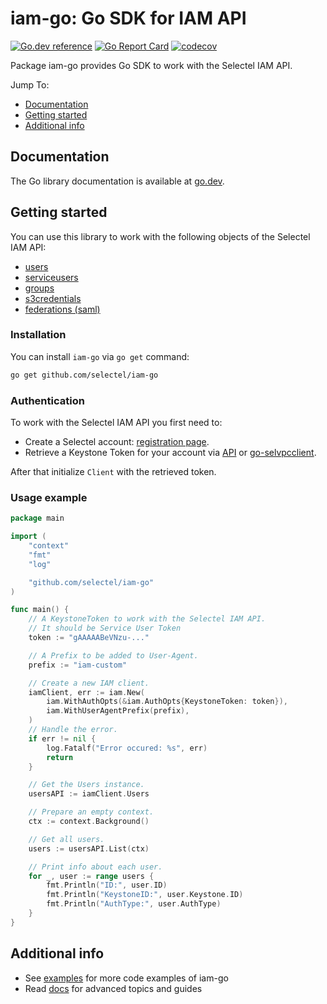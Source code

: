 # iam-go: Go SDK for IAM API

[![Go.dev reference](https://img.shields.io/badge/go.dev-reference-007d9c?logo=go&logoColor=white&style=flat-square)](https://pkg.go.dev/github.com/selectel/iam-go/)
[![Go Report Card](https://goreportcard.com/badge/github.com/selectel/iam-go)](https://goreportcard.com/report/github.com/selectel/iam-go)
[![codecov](https://codecov.io/gh/Selectel/iam-go/branch/main/graph/badge.svg)](https://codecov.io/gh/Selectel/iam-go)

Package iam-go provides Go SDK to work with the Selectel IAM API.

Jump To:
* [Documentation](#Documentation)
* [Getting started](#Getting-started)
* [Additional info](#Additional-info)

## Documentation

The Go library documentation is available at [go.dev](https://pkg.go.dev/github.com/selectel/iam-go/).

## Getting started

You can use this library to work with the following objects of the Selectel IAM API:

* [users](https://pkg.go.dev/github.com/selectel/iam-go/service/users)
* [serviceusers](https://pkg.go.dev/github.com/selectel/iam-go/service/serviceusers)
* [groups](https://pkg.go.dev/github.com/selectel/iam-go/service/groups)
* [s3credentials](https://pkg.go.dev/github.com/selectel/iam-go/service/s3credentials)
* [federations (saml)](https://pkg.go.dev/github.com/selectel/iam-go/service/federations/saml)

### Installation

You can install `iam-go` via `go get` command:

```bash
go get github.com/selectel/iam-go
```

### Authentication

To work with the Selectel IAM API you first need to:

* Create a Selectel account: [registration page](https://my.selectel.ru/registration).
* Retrieve a Keystone Token for your account via [API](https://developers.selectel.com/docs/control-panel/authorization/#obtain-keystone-token) or [go-selvpcclient](https://github.com/selectel/go-selvpcclient).

After that initialize `Client` with the retrieved token.


### Usage example

```go
package main

import (
    "context"
    "fmt"
    "log"

    "github.com/selectel/iam-go"
)

func main() {
    // A KeystoneToken to work with the Selectel IAM API.
    // It should be Service User Token
    token := "gAAAAABeVNzu-..."

    // A Prefix to be added to User-Agent.
    prefix := "iam-custom"

    // Create a new IAM client.
    iamClient, err := iam.New(
    	iam.WithAuthOpts(&iam.AuthOpts{KeystoneToken: token}),
    	iam.WithUserAgentPrefix(prefix),
    )
    // Handle the error.
    if err != nil {
        log.Fatalf("Error occured: %s", err)
        return
    }

    // Get the Users instance.
    usersAPI := iamClient.Users

    // Prepare an empty context.
    ctx := context.Background()

    // Get all users.
    users := usersAPI.List(ctx)

    // Print info about each user.
    for _, user := range users {
        fmt.Println("ID:", user.ID)
        fmt.Println("KeystoneID:", user.Keystone.ID)
        fmt.Println("AuthType:", user.AuthType)
    }
}
```

## Additional info
* See [examples](./examples) for more code examples of iam-go
* Read [docs](./docs) for advanced topics and guides

